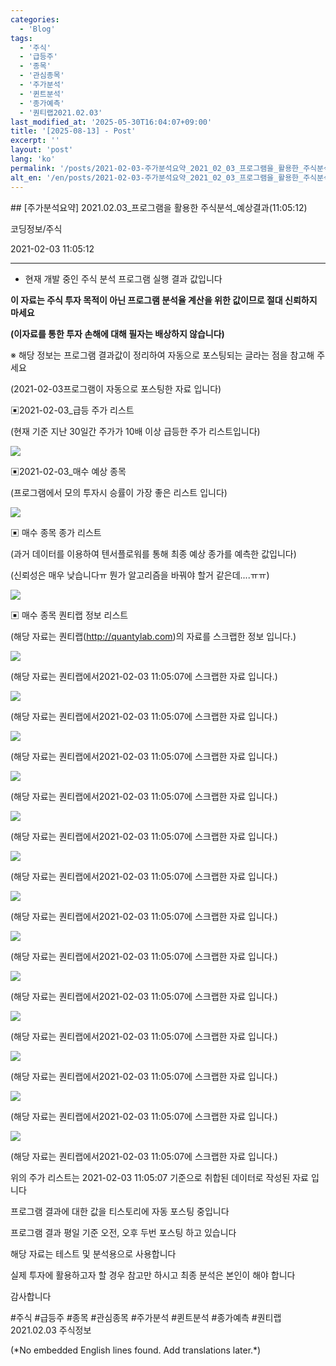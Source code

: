 ```yaml
---
categories:
  - 'Blog'
tags:
  - '주식'
  - '급등주'
  - '종목'
  - '관심종목'
  - '주가분석'
  - '퀸트분석'
  - '종가예측'
  - '퀀티랩2021.02.03'
last_modified_at: '2025-05-30T16:04:07+09:00'
title: '[2025-08-13] - Post'
excerpt: ''
layout: 'post'
lang: 'ko'
permalink: '/posts/2021-02-03-주가분석요약_2021_02_03_프로그램을_활용한_주식분석_예상결과_11_05_12/'
alt_en: '/en/posts/2021-02-03-주가분석요약_2021_02_03_프로그램을_활용한_주식분석_예상결과_11_05_12/'
---
```


<div class="lang-panel lang-ko" lang="ko">
## [주가분석요약] 2021.02.03_프로그램을 활용한 주식분석_예상결과(11:05:12)

코딩정보/주식

2021-02-03 11:05:12

* * *

* 현재 개발 중인 주식 분석 프로그램 실행 결과 값입니다

**이 자료는 주식 투자 목적이 아닌 프로그램 분석율 계산을 위한 값이므로 절대 신뢰하지 마세요**

**(이자료를 통한 투자 손해에 대해 필자는 배상하지 않습니다)**

※ 해당 정보는 프로그램 결과값이 정리하여 자동으로 포스팅되는 글라는 점을 참고해 주세요

(2021-02-03프로그램이 자동으로 포스팅한 자료 입니다)

▣2021-02-03_급등 주가 리스트

(현재 기준 지난 30일간 주가가 10배 이상 급등한 주가 리스트입니다)

![](/assets/images/주가분석요약_2021_02_03_프로그램을_활용한_주식분석_예상결과_11_05_12/skyloket_list.png)

▣2021-02-03_매수 예상 종목

(프로그램에서 모의 투자시 승률이 가장 좋은 리스트 입니다)

![](/assets/images/주가분석요약_2021_02_03_프로그램을_활용한_주식분석_예상결과_11_05_12/buy_list.png)

▣ 매수 종목 종가 리스트

(과거 데이터를 이용하여 텐서플로워를 통해 최종 예상 종가를 예측한 값입니다)

(신뢰성은 매우 낮습니다ㅠ 뭔가 알고리즘을 바꿔야 할거 같은데....ㅠㅠ)

![](/assets/images/주가분석요약_2021_02_03_프로그램을_활용한_주식분석_예상결과_11_05_12/stockclose_list.png)

▣ 매수 종목 퀀티랩 정보 리스트

(해당 자료는 퀀티랩(http://quantylab.com)의 자료를 스크랩한 정보 입니다.)

![](/assets/images/주가분석요약_2021_02_03_프로그램을_활용한_주식분석_예상결과_11_05_12/120110.png)

(해당 자료는 퀀티랩에서2021-02-03 11:05:07에 스크랩한 자료 입니다.)

![](/assets/images/주가분석요약_2021_02_03_프로그램을_활용한_주식분석_예상결과_11_05_12/003310.png)

(해당 자료는 퀀티랩에서2021-02-03 11:05:07에 스크랩한 자료 입니다.)

![](/assets/images/주가분석요약_2021_02_03_프로그램을_활용한_주식분석_예상결과_11_05_12/900110.png)

(해당 자료는 퀀티랩에서2021-02-03 11:05:07에 스크랩한 자료 입니다.)

![](/assets/images/주가분석요약_2021_02_03_프로그램을_활용한_주식분석_예상결과_11_05_12/264850.png)

(해당 자료는 퀀티랩에서2021-02-03 11:05:07에 스크랩한 자료 입니다.)

![](/assets/images/주가분석요약_2021_02_03_프로그램을_활용한_주식분석_예상결과_11_05_12/131100.png)

(해당 자료는 퀀티랩에서2021-02-03 11:05:07에 스크랩한 자료 입니다.)

![](/assets/images/주가분석요약_2021_02_03_프로그램을_활용한_주식분석_예상결과_11_05_12/017000.png)

(해당 자료는 퀀티랩에서2021-02-03 11:05:07에 스크랩한 자료 입니다.)

![](/assets/images/주가분석요약_2021_02_03_프로그램을_활용한_주식분석_예상결과_11_05_12/053280.png)

(해당 자료는 퀀티랩에서2021-02-03 11:05:07에 스크랩한 자료 입니다.)

![](/assets/images/주가분석요약_2021_02_03_프로그램을_활용한_주식분석_예상결과_11_05_12/018620.png)

(해당 자료는 퀀티랩에서2021-02-03 11:05:07에 스크랩한 자료 입니다.)

![](/assets/images/주가분석요약_2021_02_03_프로그램을_활용한_주식분석_예상결과_11_05_12/069640.png)

(해당 자료는 퀀티랩에서2021-02-03 11:05:07에 스크랩한 자료 입니다.)

![](/assets/images/주가분석요약_2021_02_03_프로그램을_활용한_주식분석_예상결과_11_05_12/066620.png)

(해당 자료는 퀀티랩에서2021-02-03 11:05:07에 스크랩한 자료 입니다.)

![](/assets/images/주가분석요약_2021_02_03_프로그램을_활용한_주식분석_예상결과_11_05_12/104480.png)

(해당 자료는 퀀티랩에서2021-02-03 11:05:07에 스크랩한 자료 입니다.)

![](/assets/images/주가분석요약_2021_02_03_프로그램을_활용한_주식분석_예상결과_11_05_12/161000.png)

(해당 자료는 퀀티랩에서2021-02-03 11:05:07에 스크랩한 자료 입니다.)

![](/assets/images/주가분석요약_2021_02_03_프로그램을_활용한_주식분석_예상결과_11_05_12/083550.png)

(해당 자료는 퀀티랩에서2021-02-03 11:05:07에 스크랩한 자료 입니다.)

위의 주가 리스트는 2021-02-03 11:05:07 기준으로 취합된 데이터로 작성된 자료 입니다

프로그램 결과에 대한 값을 티스토리에 자동 포스팅 중입니다

프로그램 결과 평일 기준 오전, 오후 두번 포스팅 하고 있습니다

해당 자료는 테스트 및 분석용으로 사용합니다

실제 투자에 활용하고자 할 경우 참고만 하시고 최종 분석은 본인이 해야 합니다

감사합니다

  

#주식 #급등주 #종목 #관심종목 #주가분석 #퀸트분석 #종가예측 #퀀티랩2021.02.03 주식정보


</div>
<div class="lang-panel lang-en" lang="en">
(*No embedded English lines found. Add translations later.*)

</div>
